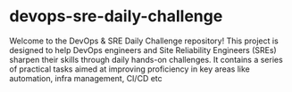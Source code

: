 # devops-sre-daily-challenge
Welcome to the DevOps &amp; SRE Daily Challenge repository! This project is designed to help DevOps engineers and Site Reliability Engineers (SREs) sharpen their skills through daily hands-on challenges. It contains a series of practical tasks aimed at improving proficiency in key areas like automation, infra management, CI/CD etc

